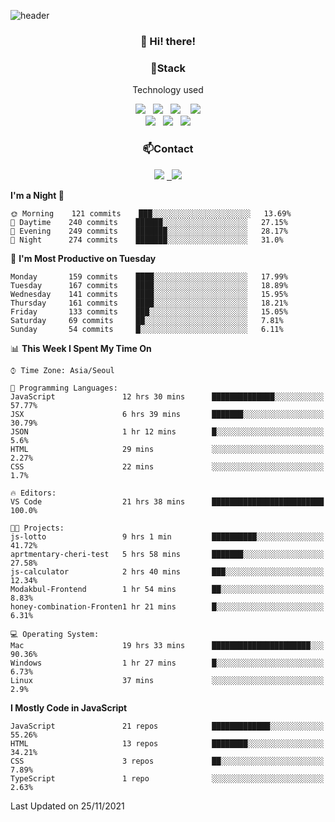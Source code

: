 ![header](https://capsule-render.vercel.app/api?type=waving&color=gradient&height=200&text=Che-ri&fontAlign=70&fontAlignY=40&animation=twinkling)

<h3 align="center">👋 Hi! there!</h3>

<h3 align="center">📌Stack</h3>
<p align="center">Technology used</p>
<div align="center"><img src="https://img.shields.io/badge/HTML5-e74c3c?style=flat-square&logo=HTML5&logoColor=white"></img> &nbsp <img src="https://img.shields.io/badge/CSS3-0A84FF?style=flat-square&logo=CSS3&logoColor=white"></img>  &nbsp <img src="https://img.shields.io/badge/SCSS-fd79a8?style=flat-square&logo=Sass&logoColor=white"/></a>&nbsp  &nbsp <img src="https://img.shields.io/badge/styled%2Dcomponents-DB7093?style=flat-square&logo=styled%2Dcomponents&logoColor=white"/></a>
<br><img src="https://img.shields.io/badge/JavaScript-FFCD11?style=flat-square&logo=JavaScript&logoColor=white"></img> &nbsp <img src="https://img.shields.io/badge/React-00BCF6?style=flat-square&logo=React&logoColor=white"></img> &nbsp <img src="https://img.shields.io/badge/Redux-764ABC?style=flat-square&logo=Redux&logoColor=white"/></a></div>

<h3 align="center">📫Contact</h3>
<div align="center"><a href="https://cheri.tistory.com/"><img src="https://img.shields.io/badge/Cheri-AD29B6?style=flat-square&logo=Tidal&logoColor=white"/></a> <a href="rnjs1135@gmail.com"> &nbsp <img src="https://img.shields.io/badge/Gmail-EA4335?style=flat-square&logo=Gmail&logoColor=white"/></a></div>

<!--START_SECTION:waka-->
**I'm a Night 🦉** 

```text
🌞 Morning    121 commits    ███░░░░░░░░░░░░░░░░░░░░░░   13.69% 
🌆 Daytime    240 commits    ██████░░░░░░░░░░░░░░░░░░░   27.15% 
🌃 Evening    249 commits    ███████░░░░░░░░░░░░░░░░░░   28.17% 
🌙 Night      274 commits    ███████░░░░░░░░░░░░░░░░░░   31.0%

```
📅 **I'm Most Productive on Tuesday** 

```text
Monday       159 commits    ████░░░░░░░░░░░░░░░░░░░░░   17.99% 
Tuesday      167 commits    ████░░░░░░░░░░░░░░░░░░░░░   18.89% 
Wednesday    141 commits    ████░░░░░░░░░░░░░░░░░░░░░   15.95% 
Thursday     161 commits    ████░░░░░░░░░░░░░░░░░░░░░   18.21% 
Friday       133 commits    ███░░░░░░░░░░░░░░░░░░░░░░   15.05% 
Saturday     69 commits     ██░░░░░░░░░░░░░░░░░░░░░░░   7.81% 
Sunday       54 commits     █░░░░░░░░░░░░░░░░░░░░░░░░   6.11%

```


📊 **This Week I Spent My Time On** 

```text
⌚︎ Time Zone: Asia/Seoul

💬 Programming Languages: 
JavaScript               12 hrs 30 mins      ██████████████░░░░░░░░░░░   57.77% 
JSX                      6 hrs 39 mins       ███████░░░░░░░░░░░░░░░░░░   30.79% 
JSON                     1 hr 12 mins        █░░░░░░░░░░░░░░░░░░░░░░░░   5.6% 
HTML                     29 mins             ░░░░░░░░░░░░░░░░░░░░░░░░░   2.27% 
CSS                      22 mins             ░░░░░░░░░░░░░░░░░░░░░░░░░   1.7%

🔥 Editors: 
VS Code                  21 hrs 38 mins      █████████████████████████   100.0%

🐱‍💻 Projects: 
js-lotto                 9 hrs 1 min         ██████████░░░░░░░░░░░░░░░   41.72% 
aprtmentary-cheri-test   5 hrs 58 mins       ███████░░░░░░░░░░░░░░░░░░   27.58% 
js-calculator            2 hrs 40 mins       ███░░░░░░░░░░░░░░░░░░░░░░   12.34% 
Modakbul-Frontend        1 hr 54 mins        ██░░░░░░░░░░░░░░░░░░░░░░░   8.83% 
honey-combination-Fronten1 hr 21 mins        █░░░░░░░░░░░░░░░░░░░░░░░░   6.31%

💻 Operating System: 
Mac                      19 hrs 33 mins      ██████████████████████░░░   90.36% 
Windows                  1 hr 27 mins        █░░░░░░░░░░░░░░░░░░░░░░░░   6.73% 
Linux                    37 mins             ░░░░░░░░░░░░░░░░░░░░░░░░░   2.9%

```

**I Mostly Code in JavaScript** 

```text
JavaScript               21 repos            █████████████░░░░░░░░░░░░   55.26% 
HTML                     13 repos            ████████░░░░░░░░░░░░░░░░░   34.21% 
CSS                      3 repos             ██░░░░░░░░░░░░░░░░░░░░░░░   7.89% 
TypeScript               1 repo              ░░░░░░░░░░░░░░░░░░░░░░░░░   2.63%

```



 Last Updated on 25/11/2021
<!--END_SECTION:waka-->
